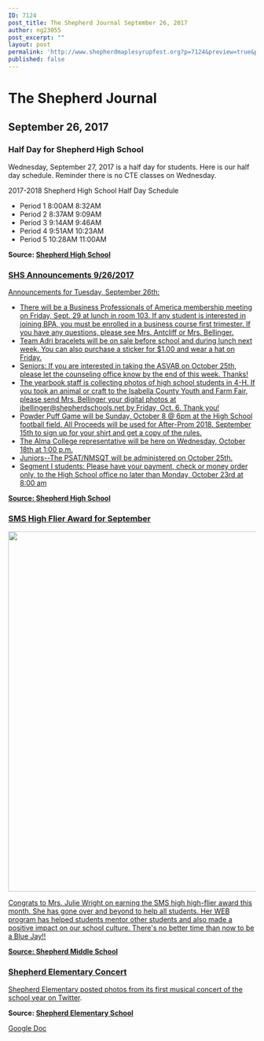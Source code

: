 ```yaml
---
ID: 7124
post_title: The Shepherd Journal September 26, 2017
author: ng23055
post_excerpt: ""
layout: post
permalink: 'http://www.shepherdmaplesyrupfest.org?p=7124&preview=true&preview_id=7124'
published: false
---
```

<h1>The Shepherd Journal</h1>
<h2>September 26, 2017</h2>
<h3>Half Day for Shepherd High School</h3>
<p>Wednesday, September 27, 2017 is a half day for students. Here is our half day schedule. Reminder there is no CTE classes on Wednesday.</p>
<p>2017-2018 Shepherd High School Half Day Schedule </p>
<ul>
<li>Period 1 8:00AM 8:32AM </li>
<li>Period 2 8:37AM 9:09AM </li>
<li>Period 3 9:14AM 9:46AM </li>
<li>Period 4 9:51AM 10:23AM </li>
<li>Period 5 10:28AM 11:00AM</li>
</ul>
<p></p>
<p><b>Source: <a href="https://www.facebook.com/shepherdmihs/posts/690491684479253">Shepherd High School</b></p>
<p><b></b></p>
<h3>SHS Announcements 9/26/2017</h3>
<p>Announcements for Tuesday, September 26th:</p>
<ul>
<li>There will be a Business Professionals of America membership meeting on Friday, Sept. 29 at lunch in room 103. If any student is interested in joining BPA, you must be enrolled in a business course first trimester. If you have any questions, please see Mrs. Antcliff or Mrs. Bellinger.</li>
<li>Team Adri bracelets will be on sale before school and during lunch next week. You can also purchase a sticker for $1.00 and wear a hat on Friday.</li>
<li>Seniors: If you are interested in taking the ASVAB on October 25th, please let the counseling office know by the end of this week. Thanks!</li>
<li>The yearbook staff is collecting photos of high school students in 4-H. If you took an animal or craft to the Isabella County Youth and Farm Fair, please send Mrs. Bellinger your digital photos at jbellinger@shepherdschools.net by Friday, Oct. 6. Thank you!</li>
<li>Powder Puff Game will be Sunday, October 8 @ 6pm at the High School football field. All Proceeds will be used for After-Prom 2018. September 15th to sign up for your shirt and get a copy of the rules.</li>
<li>The Alma College representative will be here on Wednesday, October 18th at 1:00 p.m.</li>
<li>Juniors--The PSAT/NMSQT will be administered on October 25th.</li>
<li>Segment I students: Please have your payment, check or money order only, to the High School office no later than Monday, October 23rd at 8:00 am</li>
</ul>
<p><b></b></p>
<p><b>Source: <a href="https://www.facebook.com/shepherdmihs/posts/690373417824413">Shepherd High School</b></p>
<p><b></b></p>
<h3>SMS High Flier Award for September</h3>
<p><b><img src="http://www.shepherdmaplesyrupfest.org/wp-content/uploads/2017/09/null-7.png" width="624" height="732" alt="" title=""></b></p>
<p><b></b></p>
<p>Congrats to Mrs. Julie Wright on earning the SMS high high-flier award this month. She has gone over and beyond to help all students. Her WEB program has helped students mentor other students and also made a positive impact on our school culture. There's no better time than now to be a Blue Jay!!</p>
<p></p>
<p><b>Source: <a href="https://www.facebook.com/sms.shepherdmi/photos/a.611899568919561.1073741826.611844205591764/1350416235067887/?type=3">Shepherd Middle School</b></p>
<p><b></b></p>
<h3>Shepherd Elementary Concert</h3>
<p><b></b></p>
<p>Shepherd Elementary posted photos from its first <a href="https://twitter.com/shepherdele/status/912487236356263941">musical concert of the school year on Twitter</a>.</p>
<p></p>
<p><b>Source: <a href="https://twitter.com/shepherdele">Shepherd Elementary School</b></p>
<p><b></b></p>
<p><b></b></p>
<p><a href="https://docs.google.com/document/d/1q9TqQQOaaWgexiSoZrV6gOolkiRaOg9RbBet5p-Ll1k/edit?usp=sharing">Google Doc</a></p>